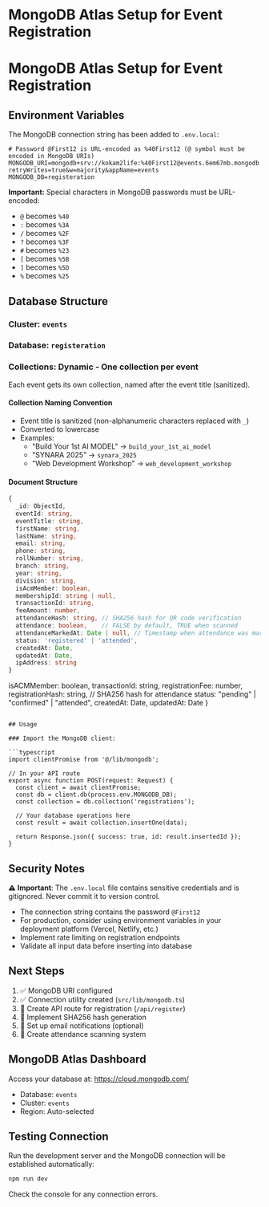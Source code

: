 # MongoDB Atlas Setup for Event Registration

# MongoDB Atlas Setup for Event Registration

## Environment Variables

The MongoDB connection string has been added to `.env.local`:

```env
# Password @First12 is URL-encoded as %40First12 (@ symbol must be encoded in MongoDB URIs)
MONGODB_URI=mongodb+srv://kokam2life:%40First12@events.6em67mb.mongodb.net/?retryWrites=true&w=majority&appName=events
MONGODB_DB=registeration
```

**Important:** Special characters in MongoDB passwords must be URL-encoded:
- `@` becomes `%40`
- `:` becomes `%3A`
- `/` becomes `%2F`
- `?` becomes `%3F`
- `#` becomes `%23`
- `[` becomes `%5B`
- `]` becomes `%5D`
- `%` becomes `%25`

## Database Structure

### Cluster: `events`
### Database: `registeration`
### Collections: **Dynamic** - One collection per event

Each event gets its own collection, named after the event title (sanitized).

#### Collection Naming Convention
- Event title is sanitized (non-alphanumeric characters replaced with `_`)
- Converted to lowercase
- Examples:
  - "Build Your 1st AI MODEL" → `build_your_1st_ai_model`
  - "SYNARA 2025" → `synara_2025`
  - "Web Development Workshop" → `web_development_workshop`

#### Document Structure

```typescript
{
  _id: ObjectId,
  eventId: string,
  eventTitle: string,
  firstName: string,
  lastName: string,
  email: string,
  phone: string,
  rollNumber: string,
  branch: string,
  year: string,
  division: string,
  isAcmMember: boolean,
  membershipId: string | null,
  transactionId: string,
  feeAmount: number,
  attendanceHash: string, // SHA256 hash for QR code verification
  attendance: boolean,    // FALSE by default, TRUE when scanned
  attendanceMarkedAt: Date | null, // Timestamp when attendance was marked
  status: 'registered' | 'attended',
  createdAt: Date,
  updatedAt: Date,
  ipAddress: string
}
```
  isACMMember: boolean,
  transactionId: string,
  registrationFee: number,
  registrationHash: string, // SHA256 hash for attendance
  status: "pending" | "confirmed" | "attended",
  createdAt: Date,
  updatedAt: Date
}
```

## Usage

### Import the MongoDB client:

```typescript
import clientPromise from '@/lib/mongodb';

// In your API route
export async function POST(request: Request) {
  const client = await clientPromise;
  const db = client.db(process.env.MONGODB_DB);
  const collection = db.collection('registrations');
  
  // Your database operations here
  const result = await collection.insertOne(data);
  
  return Response.json({ success: true, id: result.insertedId });
}
```

## Security Notes

⚠️ **Important**: The `.env.local` file contains sensitive credentials and is gitignored. Never commit it to version control.

- The connection string contains the password `@First12`
- For production, consider using environment variables in your deployment platform (Vercel, Netlify, etc.)
- Implement rate limiting on registration endpoints
- Validate all input data before inserting into database

## Next Steps

1. ✅ MongoDB URI configured
2. ✅ Connection utility created (`src/lib/mongodb.ts`)
3. 🔲 Create API route for registration (`/api/register`)
4. 🔲 Implement SHA256 hash generation
5. 🔲 Set up email notifications (optional)
6. 🔲 Create attendance scanning system

## MongoDB Atlas Dashboard

Access your database at: https://cloud.mongodb.com/

- Database: `events`
- Cluster: `events`
- Region: Auto-selected

## Testing Connection

Run the development server and the MongoDB connection will be established automatically:

```bash
npm run dev
```

Check the console for any connection errors.

